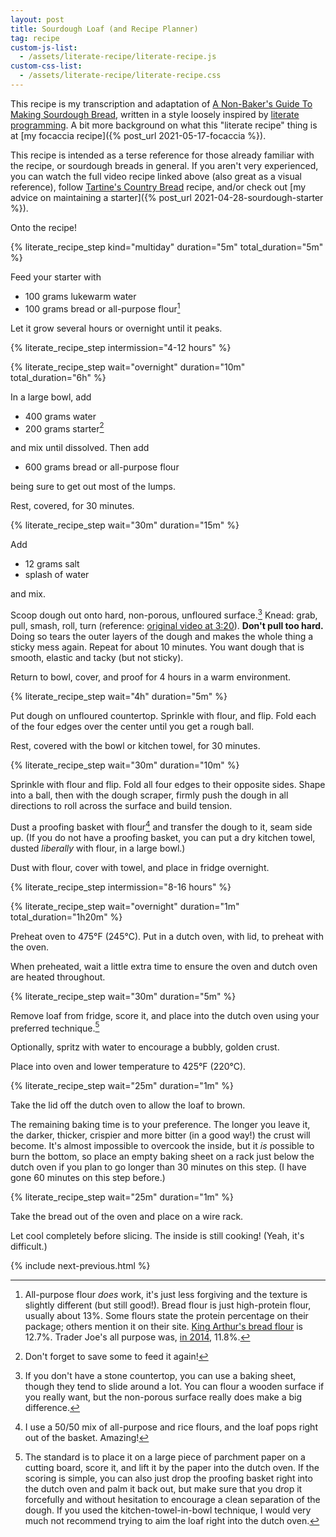 ```yaml
---
layout: post
title: Sourdough Loaf (and Recipe Planner)
tag: recipe
custom-js-list:
  - /assets/literate-recipe/literate-recipe.js
custom-css-list:
  - /assets/literate-recipe/literate-recipe.css
---
```


This recipe is my transcription and adaptation of [A Non-Baker's Guide To Making Sourdough Bread](https://www.youtube.com/watch?v=APEavQg8rMw), written in a style loosely inspired by [literate programming](https://en.wikipedia.org/wiki/Literate_programming). A bit more background on what this "literate recipe" thing is at [my focaccia recipe]({% post_url 2021-05-17-focaccia %}).

This recipe is intended as a terse reference for those already familiar with the recipe, or sourdough breads in general. If you aren't very experienced, you can watch the full video recipe linked above (also great as a visual reference), follow [Tartine's Country Bread](https://tartinebakery.com/stories/country-bread) recipe, and/or check out [my advice on maintaining a starter]({% post_url 2021-04-28-sourdough-starter %}).

Onto the recipe!

{% literate_recipe_step kind="multiday" duration="5m" total_duration="5m" %}

Feed your starter with

- 100 grams lukewarm water
- 100 grams bread or all-purpose flour[^1]

Let it grow several hours or overnight until it peaks.

{% literate_recipe_step intermission="4-12 hours" %}

{% literate_recipe_step wait="overnight" duration="10m" total_duration="6h" %}

In a large bowl, add

- 400 grams water
- 200 grams starter[^2]

and mix until dissolved. Then add

- 600 grams bread or all-purpose flour

being sure to get out most of the lumps.

Rest, covered, for 30 minutes.

{% literate_recipe_step wait="30m" duration="15m" %}

Add

- 12 grams salt
- splash of water

and mix.

Scoop dough out onto hard, non-porous, unfloured surface.[^3] Knead: grab, pull, smash, roll, turn (reference: [original video at 3:20](https://www.youtube.com/watch?v=APEavQg8rMw&t=200s)). **Don't pull too hard.** Doing so tears the outer layers of the dough and makes the whole thing a sticky mess again. Repeat for about 10 minutes. You want dough that is smooth, elastic and tacky (but not sticky).

Return to bowl, cover, and proof for 4 hours in a warm environment.

{% literate_recipe_step wait="4h" duration="5m" %}

Put dough on unfloured countertop. Sprinkle with flour, and flip. Fold each of the four edges over the center until you get a rough ball.

Rest, covered with the bowl or kitchen towel, for 30 minutes.

{% literate_recipe_step wait="30m" duration="10m" %}

Sprinkle with flour and flip. Fold all four edges to their opposite sides. Shape into a ball, then with the dough scraper, firmly push the dough in all directions to roll across the surface and build tension.

Dust a proofing basket with flour[^4] and transfer the dough to it, seam side up. (If you do not have a proofing basket, you can put a dry kitchen towel, dusted _liberally_ with flour, in a large bowl.)

Dust with flour, cover with towel, and place in fridge overnight.

{% literate_recipe_step intermission="8-16 hours" %}

{% literate_recipe_step wait="overnight" duration="1m" total_duration="1h20m" %}

Preheat oven to 475°F (245°C). Put in a dutch oven, with lid, to preheat with the oven.

When preheated, wait a little extra time to ensure the oven and dutch oven are heated throughout.

{% literate_recipe_step wait="30m" duration="5m" %}

Remove loaf from fridge, score it, and place into the dutch oven using your preferred technique.[^5]

Optionally, spritz with water to encourage a bubbly, golden crust.

Place into oven and lower temperature to 425°F (220°C).

{% literate_recipe_step wait="25m" duration="1m" %}

Take the lid off the dutch oven to allow the loaf to brown.

The remaining baking time is to your preference. The longer you leave it, the darker, thicker, crispier and more bitter (in a good way!) the crust will become. It's almost impossible to overcook the inside, but it _is_ possible to burn the bottom, so place an empty baking sheet on a rack just below the dutch oven if you plan to go longer than 30 minutes on this step. (I have gone 60 minutes on this step before.)

{% literate_recipe_step wait="25m" duration="1m" %}

Take the bread out of the oven and place on a wire rack.

Let cool completely before slicing. The inside is still cooking! (Yeah, it's difficult.)

{% include next-previous.html %}

[^1]: All-purpose flour _does_ work, it's just less forgiving and the texture is slightly different (but still good!). Bread flour is just high-protein flour, usually about 13%. Some flours state the protein percentage on their package; others mention it on their site. [King Arthur's bread flour](https://shop.kingarthurbaking.com/items/bread-flour) is 12.7%. Trader Joe's all purpose was, [in 2014](https://www.pizzamaking.com/forum/index.php?topic=30417.msg305351#msg305351), 11.8%.
[^2]: Don't forget to save some to feed it again!
[^3]: If you don't have a stone countertop, you can use a baking sheet, though they tend to slide around a lot. You can flour a wooden surface if you really want, but the non-porous surface really does make a big difference.
[^4]: I use a 50/50 mix of all-purpose and rice flours, and the loaf pops right out of the basket. Amazing!
[^5]: The standard is to place it on a large piece of parchment paper on a cutting board, score it, and lift it by the paper into the dutch oven. If the scoring is simple, you can also just drop the proofing basket right into the dutch oven and palm it back out, but make sure that you drop it forcefully and without hesitation to encourage a clean separation of the dough. If you used the kitchen-towel-in-bowl technique, I would very much not recommend trying to aim the loaf right into the dutch oven.
